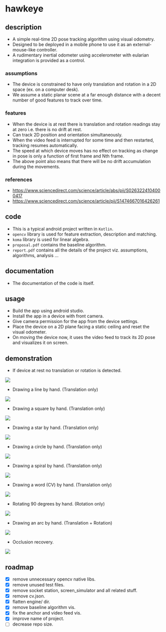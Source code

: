 # hawkeye

## description
- A simple real-time 2D pose tracking algorithm using visual odometry.
- Designed to be deployed in a mobile phone to use it as an external-mouse-like controller.
- A rudimentary inertial odometer using accelerometer with eularian integration is provided as a control.

### assumptions
- The device is constrained to have only translation and rotation in a 2D space (ex. on a computer desk).
- We assume a static planar scene at a far enough distance with a decent number of good features to track over time.

### features
- When the device is at rest there is translation and rotation readings stay at zero i.e. there is no drift at rest.
- Can track 2D position and orientation simultaneously.
- When the video feed is interrupted for some time and then restarted, tracking resumes automatically.
- The speed at which device moves has no effect on tracking as change in pose is only a function of first frame and Nth frame.
- The above point also means that there will be no drift accumulation during the movements.

### references
- <https://www.sciencedirect.com/science/article/abs/pii/S0263224104000417>
- <https://www.sciencedirect.com/science/article/pii/S1474667016426261>

## code
- This is a typical android project written in `Kotlin`.
- `opencv` library is used for feature extraction, description and matching.
- `koma` library is used for linear algebra.
- `proposal.pdf` contains the baseline algorithm.
- `report.pdf` contains all the details of the project viz. assumptions, algorithms, analysis ...

## documentation
- The documentation of the code is itself.

## usage
- Build the app using android studio.
- Install the app in a device with front camera.
- Give camera permission for the app from the device settings.
- Place the device on a 2D plane facing a static ceiling and reset the visual odometer.
- On moving the device now, it uses the video feed to track its 2D pose and visualizes it on screen.

## demonstration

- If device at rest no translation or rotation is detected.

![](./github/at-rest.gif)

- Drawing a line by hand. (Translation only)

![](./github/line.gif)

- Drawing a square by hand. (Translation only)

![](./github/square.gif)

- Drawing a star by hand. (Translation only)

![](./github/star.gif)

- Drawing a circle by hand. (Translation only)

![](./github/circle.gif)

- Drawing a spiral by hand. (Translation only)

![](./github/spiral.gif)

- Drawing a word (CV) by hand. (Translation only)

![](./github/cv.gif)

- Rotating 90 degrees by hand. (Rotation only)

![](./github/90-rot.gif)

- Drawing an arc by hand. (Translation + Rotation)

![](./github/arc.gif)

- Occlusion recovery.

![](./github/occlusion.gif)

## roadmap
- [x] remove unnecessary opencv native libs.
- [x] remove unused test files.
- [x] remove socket station, screen\_simulator and all related stuff.
- [x] remove cv.json.
- [x] flatten engine/ dir.
- [x] remove baseline algorithm vis.
- [x] fix the anchor and video feed vis.
- [x] improve name of project.
- [ ] decrease repo size.

